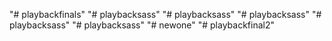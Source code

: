 "# playbackfinals" 
"# playbacksass" 
"# playbacksass" 
"# playbacksass" 
"# playbacksass" 
"# playbacksass" 
"# newone" 
"# playbackfinal2" 

